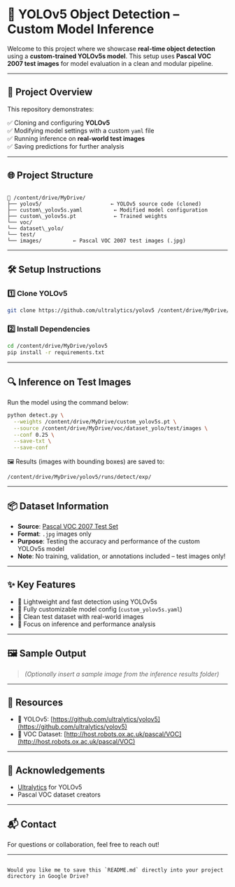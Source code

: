 # 🚀 YOLOv5 Object Detection – Custom Model Inference

Welcome to this project where we showcase **real-time object detection** using a **custom-trained YOLOv5s model**. This setup uses **Pascal VOC 2007 test images** for model evaluation in a clean and modular pipeline.

---

## 📁 Project Overview

This repository demonstrates:

✅ Cloning and configuring **YOLOv5**  
✅ Modifying model settings with a custom `yaml` file  
✅ Running inference on **real-world test images**  
✅ Saving predictions for further analysis

---

## 🌐 Project Structure

```

📂 /content/drive/MyDrive/
├── yolov5/                      ← YOLOv5 source code (cloned)
├── custom\_yolov5s.yaml          ← Modified model configuration
├── custom\_yolov5s.pt            ← Trained weights
└── voc/
└── dataset\_yolo/
└── test/
└── images/          ← Pascal VOC 2007 test images (.jpg)

````

---

## 🛠️ Setup Instructions

### 1️⃣ Clone YOLOv5

```bash
git clone https://github.com/ultralytics/yolov5 /content/drive/MyDrive/yolov5
````

### 2️⃣ Install Dependencies

```bash
cd /content/drive/MyDrive/yolov5
pip install -r requirements.txt
```

---

## 🔍 Inference on Test Images

Run the model using the command below:

```bash
python detect.py \
  --weights /content/drive/MyDrive/custom_yolov5s.pt \
  --source /content/drive/MyDrive/voc/dataset_yolo/test/images \
  --conf 0.25 \
  --save-txt \
  --save-conf
```

🖼️ Results (images with bounding boxes) are saved to:

```
/content/drive/MyDrive/yolov5/runs/detect/exp/
```

---

## 📦 Dataset Information

* **Source**: [Pascal VOC 2007 Test Set](http://host.robots.ox.ac.uk/pascal/VOC/voc2007/)
* **Format**: `.jpg` images only
* **Purpose**: Testing the accuracy and performance of the custom YOLOv5s model
* **Note**: No training, validation, or annotations included – test images only!

---

## ✨ Key Features

* 🔧 Lightweight and fast detection using YOLOv5s
* 🧠 Fully customizable model config (`custom_yolov5s.yaml`)
* 📸 Clean test dataset with real-world images
* 🧪 Focus on inference and performance analysis

---

## 🖼️ Sample Output

> *(Optionally insert a sample image from the inference results folder)*

---

## 🔗 Resources

* 📘 YOLOv5: [https://github.com/ultralytics/yolov5](https://github.com/ultralytics/yolov5)
* 📁 VOC Dataset: [http://host.robots.ox.ac.uk/pascal/VOC](http://host.robots.ox.ac.uk/pascal/VOC)

---

## 🙌 Acknowledgements

* [Ultralytics](https://github.com/ultralytics) for YOLOv5
* Pascal VOC dataset creators

---

## 📬 Contact

For questions or collaboration, feel free to reach out!

---

```

Would you like me to save this `README.md` directly into your project directory in Google Drive?
```
